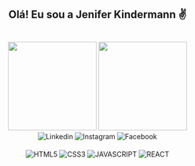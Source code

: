 
<div align="center">
    <h2>Olá! Eu sou a Jenifer Kindermann ✌️</h2>
</div>

<br/>

<div align="center">
    <img height="180"src="https://github-readme-stats.vercel.app/api?username=Jeniferks&show_icons=true&theme=tokyonight"/>
    <img height="180em"src="https://github-readme-stats.vercel.app/api/top-langs/?username=Jeniferks&theme=tokyonight"/>
</div>

<div align="center">
    <img align="center" alt="Linkedin" src="https://img.shields.io/badge/LinkedIn-0077B5?style=for-the-badge&logo=linkedin&logoColor=white"/>
    <img align="center" alt="Instagram" src="https://img.shields.io/badge/Instagram-E4405F?style=for-the-badge&logo=instagram&logoColor=white"/>
    <img align="center" alt="Facebook" src="https://img.shields.io/badge/Facebook-1877F2?style=for-the-badge&logo=facebook&logoColor=white)](https://www.facebook.com/jenifer.kindermannsilveira/"/>
</div>

<div style="display:inline_block" align="center"><br/>
    <img align="center" alt= "HTML5" src= "https://img.shields.io/badge/HTML5-E34F26?style=for-the-badge&logo=html5&logoColor=white"/>
    <img align="center" alt= "CSS3" src= "https://img.shields.io/badge/CSS3-1572B6?style=for-the-badge&logo=css3&logoColor=white"/>
    <img align="center" alt= "JAVASCRIPT" src= "https://img.shields.io/badge/JavaScript-323330?style=for-the-badge&logo=javascript&logoColor=F7DF1E"/>
    <img align="center" alt= "REACT" src= "https://img.shields.io/badge/React-20232A?style=for-the-badge&logo=react&logoColor=61DAFB"/>
    
</div>



